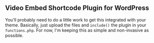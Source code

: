 ## Video Embed Shortcode Plugin for WordPress
You'll probably need to do a little work to get this integrated with your theme. Basically, just upload the files and `include()` the plugin in your `functions.php`. For now, I'm keeping this as simple and non-invasive as possible.
